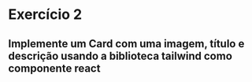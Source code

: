 # Exercício 2
## Implemente um Card com uma imagem, título e descrição usando a biblioteca tailwind como componente react 